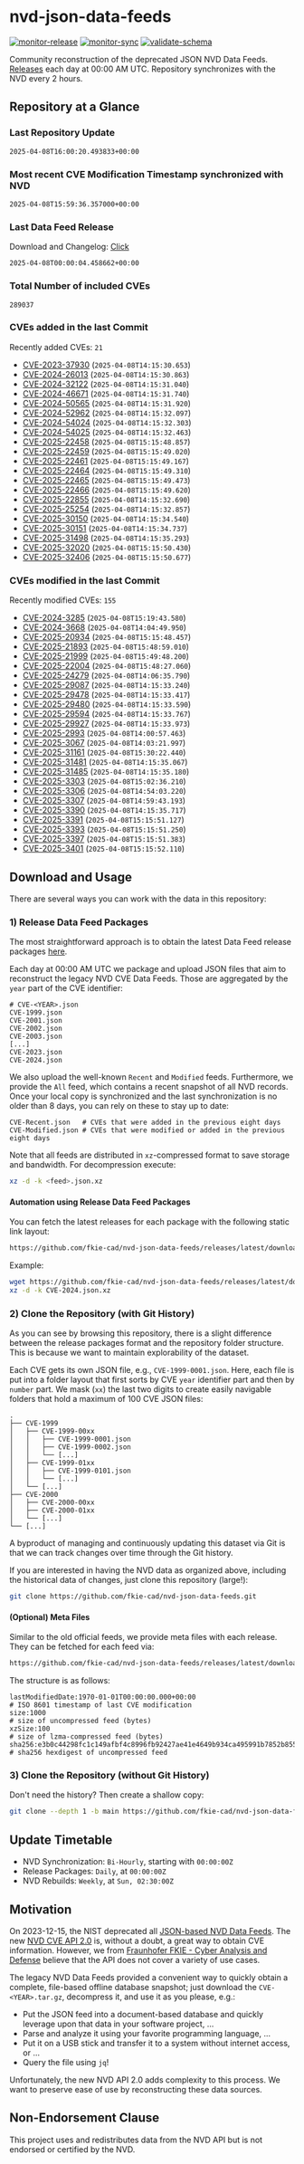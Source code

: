 # nvd-json-data-feeds

[![monitor-release](https://github.com/fkie-cad/nvd-json-data-feeds/actions/workflows/monitor_release.yml/badge.svg)](https://github.com/fkie-cad/nvd-json-data-feeds/actions/workflows/monitor_release.yml)
[![monitor-sync](https://github.com/fkie-cad/nvd-json-data-feeds/actions/workflows/monitor_sync.yml/badge.svg)](https://github.com/fkie-cad/nvd-json-data-feeds/actions/workflows/monitor_sync.yml)
[![validate-schema](https://github.com/fkie-cad/nvd-json-data-feeds/actions/workflows/validate_schema.yml/badge.svg)](https://github.com/fkie-cad/nvd-json-data-feeds/actions/workflows/validate_schema.yml)

Community reconstruction of the deprecated JSON NVD Data Feeds.
[Releases](https://github.com/fkie-cad/nvd-json-data-feeds/releases/latest) each day at 00:00 AM UTC.
Repository synchronizes with the NVD every 2 hours.

## Repository at a Glance

### Last Repository Update

```plain
2025-04-08T16:00:20.493833+00:00
```

### Most recent CVE Modification Timestamp synchronized with NVD

```plain
2025-04-08T15:59:36.357000+00:00
```

### Last Data Feed Release

Download and Changelog: [Click](https://github.com/fkie-cad/nvd-json-data-feeds/releases/latest)

```plain
2025-04-08T00:00:04.458662+00:00
```

### Total Number of included CVEs

```plain
289037
```

### CVEs added in the last Commit

Recently added CVEs: `21`

- [CVE-2023-37930](CVE-2023/CVE-2023-379xx/CVE-2023-37930.json) (`2025-04-08T14:15:30.653`)
- [CVE-2024-26013](CVE-2024/CVE-2024-260xx/CVE-2024-26013.json) (`2025-04-08T14:15:30.863`)
- [CVE-2024-32122](CVE-2024/CVE-2024-321xx/CVE-2024-32122.json) (`2025-04-08T14:15:31.040`)
- [CVE-2024-46671](CVE-2024/CVE-2024-466xx/CVE-2024-46671.json) (`2025-04-08T14:15:31.740`)
- [CVE-2024-50565](CVE-2024/CVE-2024-505xx/CVE-2024-50565.json) (`2025-04-08T14:15:31.920`)
- [CVE-2024-52962](CVE-2024/CVE-2024-529xx/CVE-2024-52962.json) (`2025-04-08T14:15:32.097`)
- [CVE-2024-54024](CVE-2024/CVE-2024-540xx/CVE-2024-54024.json) (`2025-04-08T14:15:32.303`)
- [CVE-2024-54025](CVE-2024/CVE-2024-540xx/CVE-2024-54025.json) (`2025-04-08T14:15:32.463`)
- [CVE-2025-22458](CVE-2025/CVE-2025-224xx/CVE-2025-22458.json) (`2025-04-08T15:15:48.857`)
- [CVE-2025-22459](CVE-2025/CVE-2025-224xx/CVE-2025-22459.json) (`2025-04-08T15:15:49.020`)
- [CVE-2025-22461](CVE-2025/CVE-2025-224xx/CVE-2025-22461.json) (`2025-04-08T15:15:49.167`)
- [CVE-2025-22464](CVE-2025/CVE-2025-224xx/CVE-2025-22464.json) (`2025-04-08T15:15:49.310`)
- [CVE-2025-22465](CVE-2025/CVE-2025-224xx/CVE-2025-22465.json) (`2025-04-08T15:15:49.473`)
- [CVE-2025-22466](CVE-2025/CVE-2025-224xx/CVE-2025-22466.json) (`2025-04-08T15:15:49.620`)
- [CVE-2025-22855](CVE-2025/CVE-2025-228xx/CVE-2025-22855.json) (`2025-04-08T14:15:32.690`)
- [CVE-2025-25254](CVE-2025/CVE-2025-252xx/CVE-2025-25254.json) (`2025-04-08T14:15:32.857`)
- [CVE-2025-30150](CVE-2025/CVE-2025-301xx/CVE-2025-30150.json) (`2025-04-08T14:15:34.540`)
- [CVE-2025-30151](CVE-2025/CVE-2025-301xx/CVE-2025-30151.json) (`2025-04-08T14:15:34.737`)
- [CVE-2025-31498](CVE-2025/CVE-2025-314xx/CVE-2025-31498.json) (`2025-04-08T14:15:35.293`)
- [CVE-2025-32020](CVE-2025/CVE-2025-320xx/CVE-2025-32020.json) (`2025-04-08T15:15:50.430`)
- [CVE-2025-32406](CVE-2025/CVE-2025-324xx/CVE-2025-32406.json) (`2025-04-08T15:15:50.677`)


### CVEs modified in the last Commit

Recently modified CVEs: `155`

- [CVE-2024-3285](CVE-2024/CVE-2024-32xx/CVE-2024-3285.json) (`2025-04-08T15:19:43.580`)
- [CVE-2024-3668](CVE-2024/CVE-2024-36xx/CVE-2024-3668.json) (`2025-04-08T14:04:49.950`)
- [CVE-2025-20934](CVE-2025/CVE-2025-209xx/CVE-2025-20934.json) (`2025-04-08T15:15:48.457`)
- [CVE-2025-21893](CVE-2025/CVE-2025-218xx/CVE-2025-21893.json) (`2025-04-08T15:48:59.010`)
- [CVE-2025-21999](CVE-2025/CVE-2025-219xx/CVE-2025-21999.json) (`2025-04-08T15:49:48.200`)
- [CVE-2025-22004](CVE-2025/CVE-2025-220xx/CVE-2025-22004.json) (`2025-04-08T15:48:27.060`)
- [CVE-2025-24279](CVE-2025/CVE-2025-242xx/CVE-2025-24279.json) (`2025-04-08T14:06:35.790`)
- [CVE-2025-29087](CVE-2025/CVE-2025-290xx/CVE-2025-29087.json) (`2025-04-08T14:15:33.240`)
- [CVE-2025-29478](CVE-2025/CVE-2025-294xx/CVE-2025-29478.json) (`2025-04-08T14:15:33.417`)
- [CVE-2025-29480](CVE-2025/CVE-2025-294xx/CVE-2025-29480.json) (`2025-04-08T14:15:33.590`)
- [CVE-2025-29594](CVE-2025/CVE-2025-295xx/CVE-2025-29594.json) (`2025-04-08T14:15:33.767`)
- [CVE-2025-29927](CVE-2025/CVE-2025-299xx/CVE-2025-29927.json) (`2025-04-08T14:15:33.973`)
- [CVE-2025-2993](CVE-2025/CVE-2025-29xx/CVE-2025-2993.json) (`2025-04-08T14:00:57.463`)
- [CVE-2025-3067](CVE-2025/CVE-2025-30xx/CVE-2025-3067.json) (`2025-04-08T14:03:21.997`)
- [CVE-2025-31161](CVE-2025/CVE-2025-311xx/CVE-2025-31161.json) (`2025-04-08T15:30:22.440`)
- [CVE-2025-31481](CVE-2025/CVE-2025-314xx/CVE-2025-31481.json) (`2025-04-08T14:15:35.067`)
- [CVE-2025-31485](CVE-2025/CVE-2025-314xx/CVE-2025-31485.json) (`2025-04-08T14:15:35.180`)
- [CVE-2025-3303](CVE-2025/CVE-2025-33xx/CVE-2025-3303.json) (`2025-04-08T15:02:36.210`)
- [CVE-2025-3306](CVE-2025/CVE-2025-33xx/CVE-2025-3306.json) (`2025-04-08T14:54:03.220`)
- [CVE-2025-3307](CVE-2025/CVE-2025-33xx/CVE-2025-3307.json) (`2025-04-08T14:59:43.193`)
- [CVE-2025-3390](CVE-2025/CVE-2025-33xx/CVE-2025-3390.json) (`2025-04-08T14:15:35.717`)
- [CVE-2025-3391](CVE-2025/CVE-2025-33xx/CVE-2025-3391.json) (`2025-04-08T15:15:51.127`)
- [CVE-2025-3393](CVE-2025/CVE-2025-33xx/CVE-2025-3393.json) (`2025-04-08T15:15:51.250`)
- [CVE-2025-3397](CVE-2025/CVE-2025-33xx/CVE-2025-3397.json) (`2025-04-08T15:15:51.383`)
- [CVE-2025-3401](CVE-2025/CVE-2025-34xx/CVE-2025-3401.json) (`2025-04-08T15:15:52.110`)


## Download and Usage

There are several ways you can work with the data in this repository:

### 1) Release Data Feed Packages

The most straightforward approach is to obtain the latest Data Feed release packages [here](https://github.com/fkie-cad/nvd-json-data-feeds/releases/latest).

Each day at 00:00 AM UTC we package and upload JSON files that aim to reconstruct the legacy NVD CVE Data Feeds.
Those are aggregated by the `year` part of the CVE identifier:

```
# CVE-<YEAR>.json
CVE-1999.json
CVE-2001.json
CVE-2002.json
CVE-2003.json
[...]
CVE-2023.json
CVE-2024.json
```

We also upload the well-known `Recent` and `Modified` feeds.
Furthermore, we provide the `All` feed, which contains a recent snapshot of all NVD records.
Once your local copy is synchronized and the last synchronization is no older than 8 days, you can rely on these to stay up to date:

```plain
CVE-Recent.json   # CVEs that were added in the previous eight days
CVE-Modified.json # CVEs that were modified or added in the previous eight days
```

Note that all feeds are distributed in `xz`-compressed format to save storage and bandwidth.
For decompression execute:

```sh
xz -d -k <feed>.json.xz
```

#### Automation using Release Data Feed Packages

You can fetch the latest releases for each package with the following static link layout:

```sh
https://github.com/fkie-cad/nvd-json-data-feeds/releases/latest/download/CVE-<YEAR>.json.xz
```

Example:

```sh
wget https://github.com/fkie-cad/nvd-json-data-feeds/releases/latest/download/CVE-2024.json.xz
xz -d -k CVE-2024.json.xz
```

### 2) Clone the Repository (with Git History)

As you can see by browsing this repository, there is a slight difference between the release packages format and the repository folder structure.
This is because we want to maintain explorability of the dataset.

Each CVE gets its own JSON file, e.g., `CVE-1999-0001.json`.
Here, each file is put into a folder layout that first sorts by CVE `year` identifier part and then by `number` part.
We mask (`xx`) the last two digits to create easily navigable folders that hold a maximum of 100 CVE JSON files:

```plain
.
├── CVE-1999
│   ├── CVE-1999-00xx
│   │   ├── CVE-1999-0001.json
│   │   ├── CVE-1999-0002.json
│   │   └── [...]
│   ├── CVE-1999-01xx
│   │   ├── CVE-1999-0101.json
│   │   └── [...]
│   └── [...]
├── CVE-2000
│   ├── CVE-2000-00xx
│   ├── CVE-2000-01xx
│   └── [...]
└── [...]
```

A byproduct of managing and continuously updating this dataset via Git is that we can track changes over time through the Git history.

If you are interested in having the NVD data as organized above, including the historical data of changes, just clone this repository (large!):

```sh
git clone https://github.com/fkie-cad/nvd-json-data-feeds.git
```

#### (Optional) Meta Files

Similar to the old official feeds, we provide meta files with each release. They can be fetched for each feed via:

```sh
https://github.com/fkie-cad/nvd-json-data-feeds/releases/latest/download/CVE-<YEAR>.meta
```

The structure is as follows:

```plain
lastModifiedDate:1970-01-01T00:00:00.000+00:00                          # ISO 8601 timestamp of last CVE modification
size:1000                                                               # size of uncompressed feed (bytes)
xzSize:100                                                              # size of lzma-compressed feed (bytes)
sha256:e3b0c44298fc1c149afbf4c8996fb92427ae41e4649b934ca495991b7852b855 # sha256 hexdigest of uncompressed feed
```

### 3) Clone the Repository (without Git History)

Don't need the history? Then create a shallow copy:

```sh
git clone --depth 1 -b main https://github.com/fkie-cad/nvd-json-data-feeds.git
```


## Update Timetable

* NVD Synchronization: `Bi-Hourly`, starting with `00:00:00Z`
* Release Packages: `Daily`, at `00:00:00Z`
* NVD Rebuilds: `Weekly`, at `Sun, 02:30:00Z`


## Motivation

On 2023-12-15, the NIST deprecated all [JSON-based NVD Data Feeds](https://nvd.nist.gov/vuln/data-feeds#divRetirementBanner-1).
The new [NVD CVE API 2.0](https://nvd.nist.gov/developers/vulnerabilities) is, without a doubt, a great way to obtain CVE information.
However, we from [Fraunhofer FKIE - Cyber Analysis and Defense](https://www.fkie.fraunhofer.de/en/departments/cad.html) believe that the API does not cover a variety of use cases.

The legacy NVD Data Feeds provided a convenient way to quickly obtain a complete, file-based offline database snapshot; just download the `CVE-<YEAR>.tar.gz`, decompress it, and use it as you please, e.g.:

- Put the JSON feed into a document-based database and quickly leverage upon that data in your software project, ...
- Parse and analyze it using your favorite programming language, ...
- Put it on a USB stick and transfer it to a system without internet access, or ...
- Query the file using `jq`!

Unfortunately, the new NVD API 2.0 adds complexity to this process.
We want to preserve ease of use by reconstructing these data sources.

## Non-Endorsement Clause

This project uses and redistributes data from the NVD API but is not endorsed or certified by the NVD.